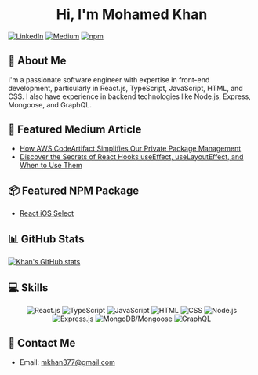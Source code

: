 # <h1 align="center">Hi, I'm Mohamed Khan</h1>

[![LinkedIn](https://img.shields.io/badge/LinkedIn-Connect-blue?style=for-the-badge&logo=linkedin)](https://www.linkedin.com/in/khantopa/)
[![Medium](https://img.shields.io/badge/Medium-Follow-black?style=for-the-badge&logo=medium)](https://medium.com/khantopa)
[![npm](https://img.shields.io/badge/npm-Package-CB3837?style=for-the-badge&logo=npm&logoColor=white)](https://www.npmjs.com/khantopa)

## 🚀 About Me
I'm a passionate software engineer with expertise in front-end development, particularly in React.js, TypeScript, JavaScript, HTML, and CSS. I also have experience in backend technologies like Node.js, Express, Mongoose, and GraphQL.

## 📝 Featured Medium Article
- [How AWS CodeArtifact Simplifies Our Private Package Management](https://medium.com/reflex-media/how-aws-codeartifact-simplifies-our-private-package-management-c48405deede5)
- [Discover the Secrets of React Hooks useEffect, useLayoutEffect, and When to Use Them](https://medium.com/reflex-media/discover-the-secrets-of-react-hooks-useeffect-uselayouteffect-and-when-to-use-them-59b9439ba60f)

## 📦 Featured NPM Package
- [React iOS Select](https://www.npmjs.com/package/react-ios-select)

## 📊 GitHub Stats
[![Khan's GitHub stats](https://github-readme-stats.vercel.app/api?username=khantopa&show_icons=true&theme=dark)](https://github.com/khantopa/github-readme-stats)

## 💻 Skills
<p align="center">
  <img src="https://img.icons8.com/office/48/000000/react.png" alt="React.js" title="React.js" />
  <img src="https://img.icons8.com/color/48/000000/typescript.png" alt="TypeScript" title="TypeScript" />
  <img src="https://img.icons8.com/color/48/000000/javascript.png" alt="JavaScript" title="JavaScript" />
  <img src="https://img.icons8.com/color/48/000000/html-5.png" alt="HTML" title="HTML" />
  <img src="https://img.icons8.com/color/48/000000/css3.png" alt="CSS" title="CSS" />
  <img src="https://img.icons8.com/color/48/000000/nodejs.png" alt="Node.js" title="Node.js" />
  <img src="https://img.icons8.com/color/48/000000/express.png" alt="Express.js" title="Express.js" />
  <img src="https://img.icons8.com/color/48/000000/mongodb.png" alt="MongoDB/Mongoose" title="MongoDB/Mongoose" />
  <img src="https://img.icons8.com/color/48/000000/graphql.png" alt="GraphQL" title="GraphQL" />
</p>

## 📧 Contact Me
- Email: mkhan377@gmail.com
